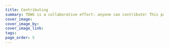 ```yaml
---
title: Contributing
summary: TDWG is a collaborative effort: anyone can contribute! This page explains how.
cover_image: 
cover_image_by: 
cover_image_link: 
tags: 
page_order: 5
---
```


